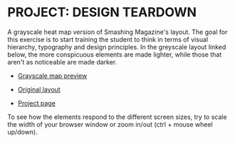 # PROJECT: DESIGN TEARDOWN
A grayscale heat map version of Smashing Magazine's layout. The goal for this exercise is to start training the student to think in terms of visual hierarchy, typography and design principles. In the greyscale layout linked below, the more conspicuous elements are made lighter, while those that aren't as noticeable are made darker.

- [Grayscale map preview](https://nmacawile.github.io/smash-magazine-layout)

- [Original layout](https://web.archive.org/web/20180430214437/https://www.smashingmagazine.com/)

- [Project page](https://www.theodinproject.com/courses/html5-and-css3/lessons/design-teardown)

To see how the elements respond to the different screen sizes, try to scale the width of your browser window or zoom in/out (ctrl + mouse wheel up/down).
